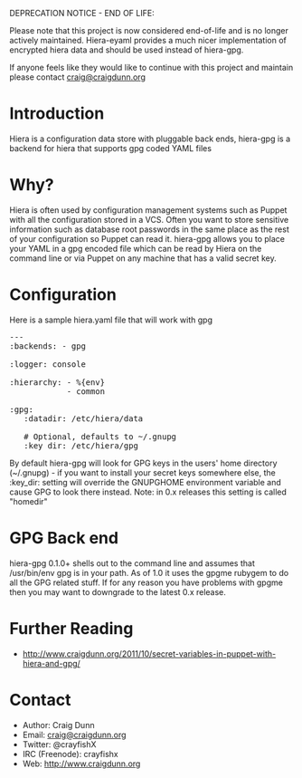 DEPRECATION NOTICE - END OF LIFE:

Please note that this project is now considered end-of-life and is no longer actively maintained.  Hiera-eyaml provides a much nicer implementation of encrypted hiera data and should be used instead of hiera-gpg.

If anyone feels like they would like to continue with this project and maintain please contact craig@craigdunn.org



Introduction
============

Hiera is a configuration data store with pluggable back ends, hiera-gpg is a backend for hiera that supports gpg coded YAML files

Why?
====

Hiera is often used by configuration management systems such as Puppet with all the configuration stored in a VCS.  Often you want to store sensitive information such as database root passwords in the same place as the rest of your configuration so Puppet can read it.  hiera-gpg allows you to place your YAML in a gpg encoded file which can be read by Hiera on the command line or via Puppet on any machine that has a valid secret key.

Configuration
=============
Here is a sample hiera.yaml file that will work with gpg

<pre>
---
:backends: - gpg

:logger: console

:hierarchy: - %{env}
            - common

:gpg:
   :datadir: /etc/hiera/data

   # Optional, defaults to ~/.gnupg
   :key_dir: /etc/hiera/gpg
</pre>


By default hiera-gpg will look for GPG keys in the users' home directory (~/.gnupg) - if you want to install your secret keys somewhere else, the :key_dir: setting will override the GNUPGHOME environment variable and cause GPG to look there instead.  Note: in 0.x releases this setting is called "homedir"


GPG Back end
============

hiera-gpg 0.1.0+ shells out to the command line and assumes that /usr/bin/env gpg is in your path.  As of 1.0 it uses the gpgme rubygem to do all the GPG related stuff.  If for any reason you have problems with gpgme then you may want to downgrade to the latest 0.x release.


Further Reading
===============

* http://www.craigdunn.org/2011/10/secret-variables-in-puppet-with-hiera-and-gpg/

Contact
=======

* Author: Craig Dunn
* Email: craig@craigdunn.org
* Twitter: @crayfishX
* IRC (Freenode): crayfishx
* Web: http://www.craigdunn.org


